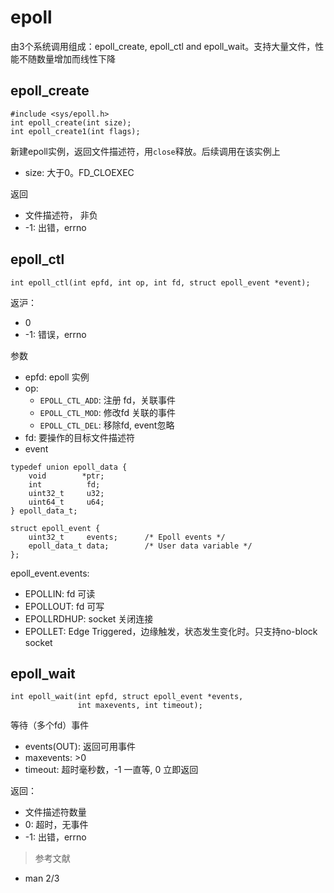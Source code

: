 # epoll
由3个系统调用组成：epoll_create, epoll_ctl and epoll_wait。支持大量文件，性能不随数量增加而线性下降

## epoll_create

```
#include <sys/epoll.h>
int epoll_create(int size);
int epoll_create1(int flags);
```

新建epoll实例，返回文件描述符，用`close`释放。后续调用在该实例上

- size: 大于0。FD_CLOEXEC

返回
- 文件描述符， 非负
- -1: 出错，errno

## epoll_ctl

```
int epoll_ctl(int epfd, int op, int fd, struct epoll_event *event);
```

返沪：
- 0
- -1: 错误，errno

参数

- epfd: epoll 实例
- op:
    - `EPOLL_CTL_ADD`: 注册 fd，关联事件
    - `EPOLL_CTL_MOD`: 修改fd 关联的事件
    - `EPOLL_CTL_DEL`: 移除fd, event忽略
- fd: 要操作的目标文件描述符
- event

```
typedef union epoll_data {
    void        *ptr;
    int          fd;
    uint32_t     u32;
    uint64_t     u64;
} epoll_data_t;

struct epoll_event {
    uint32_t     events;      /* Epoll events */
    epoll_data_t data;        /* User data variable */
};
```


epoll_event.events:
- EPOLLIN: fd 可读
- EPOLLOUT: fd 可写
- EPOLLRDHUP: socket 关闭连接
- EPOLLET: Edge Triggered，边缘触发，状态发生变化时。只支持no-block socket

## epoll_wait
```
int epoll_wait(int epfd, struct epoll_event *events,
               int maxevents, int timeout);
```
等待（多个fd）事件

- events(OUT): 返回可用事件
- maxevents: >0
- timeout: 超时毫秒数，-1 一直等, 0 立即返回

返回：
- 文件描述符数量
- 0: 超时，无事件
- -1: 出错，errno




> 参考文献
- man 2/3